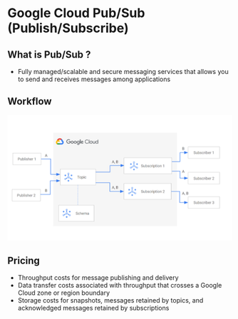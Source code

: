 # Google Cloud Pub/Sub (Publish/Subscribe)

## What is Pub/Sub ?
- Fully managed/scalable and secure messaging services that allows you to send and receives messages among applications 

## Workflow 
![alt text](../img/pubsub-components.png)

## Pricing 
- Throughput costs for message publishing and delivery
- Data transfer costs associated with throughput that crosses a Google Cloud zone or region boundary
- Storage costs for snapshots, messages retained by topics, and acknowledged messages retained by subscriptions
